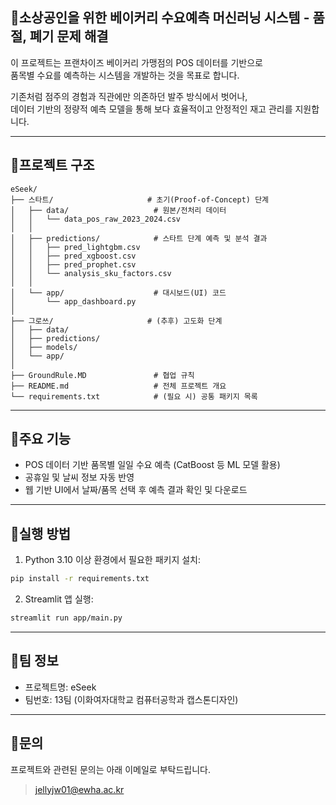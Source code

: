
## 🥐소상공인을 위한 베이커리 수요예측 머신러닝 시스템 - 품절, 폐기 문제 해결

이 프로젝트는 프랜차이즈 베이커리 가맹점의 POS 데이터를 기반으로  
품목별 수요를 예측하는 시스템을 개발하는 것을 목표로 합니다.  

기존처럼 점주의 경험과 직관에만 의존하던 발주 방식에서 벗어나,  
데이터 기반의 정량적 예측 모델을 통해 보다 효율적이고 안정적인 재고 관리를 지원합니다.

---

## 📂프로젝트 구조

```
eSeek/
├── 스타트/                     # 초기(Proof-of-Concept) 단계
│   ├── data/                   # 원본/전처리 데이터
│   │   └── data_pos_raw_2023_2024.csv
│   │
│   ├── predictions/            # 스타트 단계 예측 및 분석 결과
│   │   ├── pred_lightgbm.csv
│   │   ├── pred_xgboost.csv
│   │   ├── pred_prophet.csv
│   │   └── analysis_sku_factors.csv
│   │
│   └── app/                    # 대시보드(UI) 코드
│       └── app_dashboard.py
│
├── 그로쓰/                     # (추후) 고도화 단계
│   ├── data/
│   ├── predictions/
│   ├── models/
│   └── app/
│
├── GroundRule.MD               # 협업 규칙
├── README.md                   # 전체 프로젝트 개요
└── requirements.txt            # (필요 시) 공통 패키지 목록
```

---

## 🔎주요 기능

- POS 데이터 기반 품목별 일일 수요 예측 (CatBoost 등 ML 모델 활용)
- 공휴일 및 날씨 정보 자동 반영
- 웹 기반 UI에서 날짜/품목 선택 후 예측 결과 확인 및 다운로드

---

## 🚀실행 방법

1. Python 3.10 이상 환경에서 필요한 패키지 설치:

```bash
pip install -r requirements.txt
```

2. Streamlit 앱 실행:

```bash
streamlit run app/main.py
```

---

## 👥팀 정보

- 프로젝트명: eSeek
- 팀번호: 13팀 (이화여자대학교 컴퓨터공학과 캡스톤디자인)

---

## 💌문의

프로젝트와 관련된 문의는 아래 이메일로 부탁드립니다.

> jellyjw01@ewha.ac.kr
